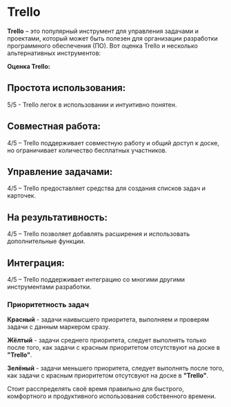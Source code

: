 # Trello
  **Trello** – это популярный инструмент для управления задачами и проектами, который может быть полезен для организации разработки программного обеспечения (ПО). Вот оценка Trello и несколько альтернативных инструментов:

 **Оценка Trello:**

Простота использования: 
--
5/5 - Trello легок в использовании и интуитивно понятен.

Совместная работа: 
--
4/5 – Trello поддерживает совместную работу и общий доступ к доске, но ограничивает количество бесплатных участников.

Управление задачами: 
--
4/5 – Trello предоставляет средства для создания списков задач и карточек.

На результативность: 
--
4/5 – Trello позволяет добавлять расширения и использовать дополнительные функции.

Интеграция: 
--
4/5 – Trello поддерживает интеграцию со многими другими инструментами разработки.

### Приоритетность задач

 **Красный** - задачи наивысшего приоритета, выполняем и проверям задачи с данным маркером сразу.
 
 **Жёлтый** - задачи среднего приоритета, следует выполнять только после того, как задачи с красным приоритетом отсутствуют на доске в **"Trello"**.
 
 **Зелёный** - задачи меньшего приоритета, следует выполнять после того, как задачи с красным приоритетом отсутсвуют на доске в **"Trello"**.

Стоит расспределять своё время правильно для быстрого, комфортного и продуктивного использования собственного времени.
